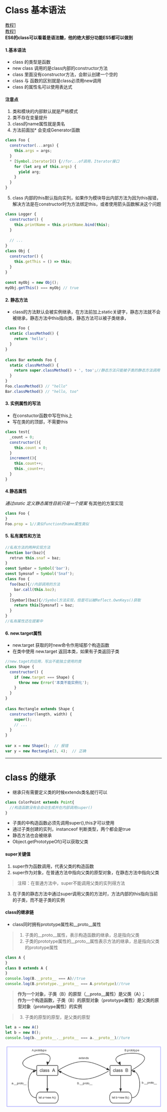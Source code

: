# Class 基本语法
[教程1](http://es6.ruanyifeng.com/#docs/class)  
[教程1](http://es6.ruanyifeng.com/#docs/class-extends)  
__ES6的class可以看着是语法糖，他的绝大部分功能ES5都可以做到__
#### 1.基本语法
+ class 的类型是函数
+ new class 调用的是class内部的constructor方法
+ class 里面没有constructor方法，会默认创建一个空的
+ class 与 函数的区别就是class必须用new调用
+ class 的属性名可以使用表达式
#### 注意点
1. 类和模块的内部默认就是严格模式
2. 类不存在变量提升
3. class的name属性就是类名
4. 方法前面加* 会变成Generator函数
```javascript
class Foo {
  constructor(...args) {
    this.args = args;
  }
  * [Symbol.iterator]() {//for...of调用，Iterator接口
    for (let arg of this.args) {
      yield arg;
    }
  }
}
```
5. class 内部的this默认指向实列，如果作为模块导出内部方法为因为this报错，解决方法是在constructor时为方法绑定this，或者使用箭头函数解决这个问题
```javascript
class Logger {
  constructor() {
    this.printName = this.printName.bind(this);
  }

  // ...
}
class Obj {
  constructor() {
    this.getThis = () => this;
  }
}

const myObj = new Obj();
myObj.getThis() === myObj // true
```
#### 2. 静态方法  
+ class的方法默认会被实例继承，在方法前加上static关键字，静态方法就不会被继承，静态方法中this指向类，静态方法可以被子类继承，
```javascript
class Foo {
  static classMethod() {
    return 'hello';
  }
}

class Bar extends Foo {
  static classMethod() {
    return super.classMethod() + ', too';//静态方法只能被子类的静态方法调用
  }
}
Foo.classMethod() // "hello"
Bar.classMethod() // "hello, too"
```
#### 3. 实例属性的写法
+ 在constuctor函数中写在this上
+ 写在类的的顶部，不需要this
```javascript
class test{
  _count = 0;
  constructor(){
    this.count = 0;
  }
  increment(){
    this.count++;
    this._count++;
  }
}
```
#### 4.静态属性
_通过static 定义静态属性目前只是一个提案_ 有其他的方案实现
```javascript
class Foo {
}
Foo.prop = 1//类似function的name属性类似
```
#### 5. 私有属性和方法
```javascript
//私有方法的两种实现方法
function bar(baz){
  retrun this.snaf = baz;
}
const Symbar = Symbol('bar');
const Symsnaf = Symbol('Snaf');
class Foo {
  foo(baz){//内部调用的方法
    bar.call(this.baz);
  }
  [Symbar](baz){//Symbol方法实现，但是可以被Reflect.OwnKeys()获取
    return this[Symsnaf] = baz;
  }
}
//私有属性还在提案中
```
#### 6. new.target属性
+ new.target 获取的时new命令作用域那个构造函数
+ 在类中使用 new.target 返回本类，如果有子类返回子类
```javascript
//new.taget的应用，写出不能独立使用的类
class Shape {
  constructor() {
    if (new.target === Shape) {
      throw new Error('本类不能实例化');
    }
  }
}

class Rectangle extends Shape {
  constructor(length, width) {
    super();
    // ...
  }
}

var x = new Shape();  // 报错
var y = new Rectangle(3, 4);  // 正确
```
***
# class 的继承
+ 继承只有需要定义类的时候extends类名就行可以
```javascript
class ColorPoint extends Point{
  //构造函数没有会自动生成并在内部调用super()
}
``` 
+ 子类的中构造函数必须先调用super(),this才可以使用
+ 通过子类创建的实列，instanceof 判断类型，两个都会是true
+ 静态方法也会被继承
+ Object.getPrototypeOf()可以获取父类
#### super关键值
1. super作为函数调用，代表父类的构造函数
2. super作为对象，在普通方法中指向父类的原型对象，在静态方法中指向父类  
> 注释：在普通方法中，super不能调用父类的实列得方法
3. 在子类的静态方法中通过super调用父类的方法时，方法内部的this指向当前的子类，而不是子类的实例
#### class的继承链
+ class同时拥有prototype属性和__proto__属性
> 1. 子类的__proto__属性，表示构造函数的继承，总是指向父类
> 2. 子类的prototype属性的__proto__属性表示方法的继承，总是指向父类的prototype属性
```javascript
class A {
}
class B extends A {
}
console.log(B.__proto__ === A)//true
console.log(B.prototype.__proto__ === A.prototype)//true
```
> **作为一个对象，子类（B）的原型（__proto__属性）是父类（A）；  
作为一个构造函数，子类（B）的原型对象（prototype属性）是父类的原型对象（prototype属性）的实例**   

> 3. 子类的原型的原型，是父类的原型 
```javascript
let a = new A()
let b = new B();
console.log(b.__proto__.__proto__ === a.__proto__)//ture
```
![class 原型图](https://raw.githubusercontent.com/yangasia/StudyDemo/master/ES6/demo17/class1.png)


